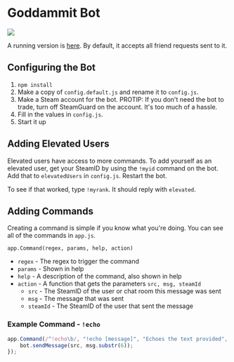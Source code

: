 # Goddammit Bot

![](http://puu.sh/dP4Bt/656a4fcf5c.png)

A running version is [here](http://horner.tj/steambot). By default, it accepts all friend requests sent to it.

## Configuring the Bot

1. `npm install`
2. Make a copy of `config.default.js` and rename it to `config.js`.
3. Make a Steam account for the bot. PROTIP: If you don't need the bot to trade, turn off SteamGuard on the account. It's too much of a hassle.
4. Fill in the values in `config.js`.
5. Start it up

## Adding Elevated Users

Elevated users have access to more commands. To add yourself as an elevated user, get your SteamID by using the `!myid` command on the bot. Add that to `elevatedUsers` in `config.js`. Restart the bot.

To see if that worked, type `!myrank`. It should reply with `elevated`.

## Adding Commands

Creating a command is simple if you know what you're doing. You can see all of the commands in `app.js`.

`app.Command(regex, params, help, action)`

- `regex` - The regex to trigger the command
- `params` - Shown in help
- `help` - A description of the command, also shown in help
- `action` - A function that gets the parameters `src, msg, steamId`
	- `src` - The SteamID of the user or chat room this message was sent
	- `msg` - The message that was sent
	- `steamId` - The SteamID of the user that sent the message

### Example Command - `!echo`

```javascript
app.Command(/^!echo\b/, "!echo [message]", "Echoes the text provided", function(src, msg, steamId){
	bot.sendMessage(src, msg.substr(6));
});
```